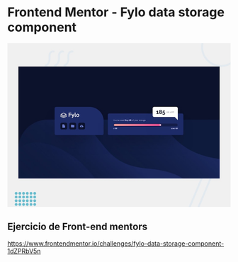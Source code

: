 # Frontend Mentor - Fylo data storage component

![Design preview for the Fylo data storage component coding challenge](./design/desktop-preview.jpg)

## Ejercicio de Front-end mentors

https://www.frontendmentor.io/challenges/fylo-data-storage-component-1dZPRbV5n